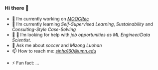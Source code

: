 ### Hi there 👋


- 🔭 I’m currently working on *[MOOCRec](https://github.com/abinashsinha330/MOOCRec)* 
- 🌱 I’m currently learning *Self-Supervised Learning*, *Sustainability* and *Consulting-Style Case-Solving*
- 👯 🤔 I’m looking for help with *job opportunities as ML Engineer/Data Scientist*.
- 💬 Ask me about *soccer* and *Mizong Luohan*
- 📫 How to reach me: *sinha160@umn.edu*
<!-- - 😄 Pronouns: *He/Him* -->
- ⚡ Fun fact: ...
